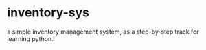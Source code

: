 # inventory-sys
a simple inventory management system, as a step-by-step track for learning python.  

